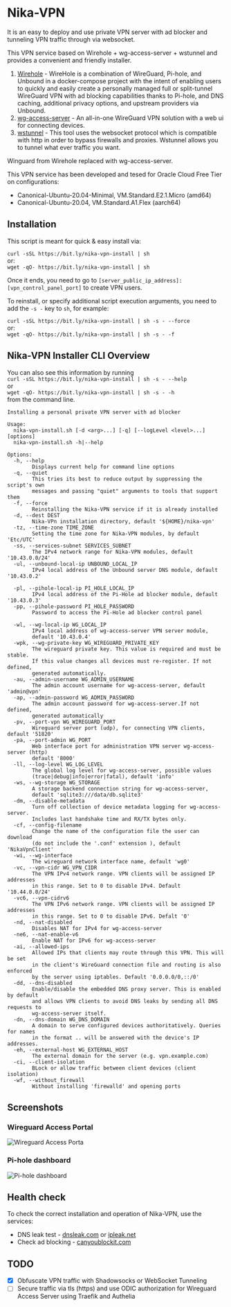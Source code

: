 # Nika-VPN

It is an easy to deploy and use private VPN server with ad blocker and tunneling VPN traffic through via websocket.

This VPN service based on Wirehole + wg-access-server + wstunnel and provides a convenient and friendly installer.

1. [Wirehole](https://github.com/IAmStoxe/wirehole) - WireHole is a combination of WireGuard, Pi-hole, and Unbound in a docker-compose project with the intent of enabling users to quickly and easily create a personally managed full or split-tunnel WireGuard VPN with ad blocking capabilities thanks to Pi-hole, and DNS caching, additional privacy options, and upstream providers via Unbound.
2. [wg-access-server](https://github.com/freifunkMUC/wg-access-server) - An all-in-one WireGuard VPN solution with a web ui for connecting devices.
3. [wstunnel](https://github.com/erebe/wstunnel) - This tool uses the websocket protocol which is compatible with http in order to bypass firewalls and proxies. Wstunnel allows you to tunnel what ever traffic you want.

Winguard from Wirehole replaced with wg-access-server.

This VPN service has been developed and tesed for Oracle Cloud Free Tier on configurations:

- Canonical-Ubuntu-20.04-Minimal, VM.Standard.E2.1.Micro (amd64)
- Canonical-Ubuntu-20.04, VM.Standard.A1.Flex (aarch64)

## Installation

This script is meant for quick & easy install via:  

`curl -sSL https://bit.ly/nika-vpn-install | sh`  
or:  
`wget -qO- https://bit.ly/nika-vpn-install | sh` 

Once it ends, you need to go to `[server_public_ip_address]:[vpn_control_panel_port]` to create VPN users.

To reinstall, or specify additional script execution arguments, you need to add the `-s -` key to `sh`, for example:

`curl -sSL https://bit.ly/nika-vpn-install | sh -s - --force`  
or:  
`wget -qO- https://bit.ly/nika-vpn-install | sh -s - -f` 

## Nika-VPN Installer CLI Overview

You can also see this information by running  
`curl -sSL https://bit.ly/nika-vpn-install | sh -s - --help`  
or  
`wget -qO- https://bit.ly/nika-vpn-install | sh -s - -h`  
from the command line.

```text
Installing a personal private VPN server with ad blocker

Usage:
  nika-vpn-install.sh [-d <arg>...] [-q] [--logLevel <level>...] [options]
  nika-vpn-install.sh -h|--help

Options:
  -h, --help
        Displays current help for command line options
  -q, --quiet
        This tries its best to reduce output by suppressing the script's own
        messages and passing "quiet" arguments to tools that support them
  -f, --force
        Reinstalling the Nika-VPN service if it is already installed
  -d, --dest DEST
        Nika-VPn installation directory, default '${HOME}/nika-vpn'
  -tz, --time-zone TIME_ZONE
        Setting the time zone for Nika-VPN modules, by default 'Etc/UTC'
  -ss, --services-subnet SERVICES_SUBNET
        The IPv4 network range for Nika-VPN modules, default '10.43.0.0/24'
  -ul, --unbound-local-ip UNBOUND_LOCAL_IP
        IPv4 local address of the Unbound server DNS module, default '10.43.0.2'

  -pl, --pihole-local-ip PI_HOLE_LOCAL_IP
        IPv4 local address of the Pi-Hole ad blocker module, default '10.43.0.3'
  -pp, --pihole-password PI_HOLE_PASSWORD
        Password to access the Pi-Hole ad blocker control panel

  -wl, --wg-local-ip WG_LOCAL_IP
        IPv4 local address of wg-access-server VPN server module,
        default '10.43.0.4'
  -wpk, --wg-private-key WG_WIREGUARD_PRIVATE_KEY
        The wireguard private key. This value is required and must be stable.
        If this value changes all devices must re-register. If not defined,
        generated automatically.
  -au, --admin-username WG_ADMIN_USERNAME
        The admin account username for wg-access-server, default 'admin@vpn'
  -ap, --admin-password WG_ADMIN_PASSWORD
        The admin account password for wg-access-server.If not defined,
        generated automatically
  -pv, --port-vpn WG_WIREGUARD_PORT
        Wireguard server port (udp), for connecting VPN clients, default '51820'
  -pa, --port-admin WG_PORT
        Web interface port for administration VPN server wg-access-server (http)
        default '8000'
  -ll, --log-level WG_LOG_LEVEL
        The global log level for wg-access-server, possible values
        (trace|debug|info|error|fatal), default 'info'
  -ws, --wg-storage WG_STORAGE
        A storage backend connection string for wg-access-server,
        default 'sqlite3:///data/db.sqlite3'
  -dm, --disable-metadata
        Turn off collection of device metadata logging for wg-access-server.
        Includes last handshake time and RX/TX bytes only.
  -сf, --config-filename
        Change the name of the configuration file the user can download
        (do not include the '.conf' extension ), default 'NikaVpnClient'
  -wi, --wg-interface
        The wireguard network interface name, default 'wg0'
  -vc, --vpn-cidr WG_VPN_CIDR
        The VPN IPv4 network range. VPN clients will be assigned IP addresses
        in this range. Set to 0 to disable IPv4. Default '10.44.0.0/24'
  -vc6, --vpn-cidrv6
        The VPN IPv6 network range. VPN clients will be assigned IP addresses
        in this range. Set to 0 to disable IPv6. Defalt '0'
  -nd, --nat-disabled
        Disables NAT for IPv4 for wg-access-server
  -ne6, --nat-enable-v6
        Enable NAT for IPv6 for wg-access-server
  -ai, --allowed-ips
        Allowed IPs that clients may route through this VPN. This will be set
        in the client's WireGuard connection file and routing is also enforced
        by the server using iptables. Default '0.0.0.0/0,::/0'
  -dd, --dns-disabled
        Enable/disable the embedded DNS proxy server. This is enabled by default
        and allows VPN clients to avoid DNS leaks by sending all DNS requests to
        wg-access-server itself.
  -dn, --dns-domain WG_DNS_DOMAIN
        A domain to serve configured devices authoritatively. Queries for names
        in the format .. will be answered with the device's IP addresses.
  -eh, --external-host WG_EXTERNAL_HOST
        The external domain for the server (e.g. vpn.example.com)
  -ci, --client-isolation
        BLock or allow traffic between client devices (client isolation)
  -wf, --without_firewall
        Without installing 'firewalld' and opening ports                       
```

## Screenshots

### Wireguard Access Portal

![Wireguard Access Porta](content/wg-access-server.png "Wireguard Access Porta")

### Pi-hole dashboard

![Pi-hole dashboard](content/pi-hole.png "Pi-hole dashboard")

## Health check

To check the correct installation and operation of Nika-VPN, use the services:

- DNS leak test - [dnsleak.com](https://dnsleak.com/) or [ipleak.net](https://ipleak.net/)
- Сheck ad blocking - [canyoublockit.com](https://canyoublockit.com)

## TODO

- [x] Obfuscate VPN traffic with Shadowsocks or WebSocket Tunneling
- [ ] Secure traffic via tls (https) and use ODIC authorization for Wireguard Access Server using Traefik and Authelia
